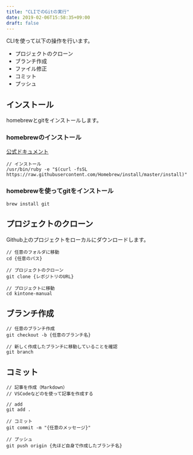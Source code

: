 ```yaml
---
title: "CLIでのGitの実行"
date: 2019-02-06T15:58:35+09:00
draft: false
---
```

CLIを使って以下の操作を行います。

* プロジェクトのクローン
* ブランチ作成
* ファイル修正
* コミット
* プッシュ

## インストール
homebrewとgitをインストールします。

### homebrewのインストール
[公式ドキュメント](https://brew.sh/)
```
// インストール
/usr/bin/ruby -e "$(curl -fsSL https://raw.githubusercontent.com/Homebrew/install/master/install)"
```

### homebrewを使ってgitをインストール
```
brew install git
```

## プロジェクトのクローン
Github上のプロジェクトをローカルにダウンロードします。

```
// 任意のフォルダに移動
cd {任意のパス}

// プロジェクトのクローン
git clone {レポジトリのURL}

// プロジェクトに移動
cd kintone-manual
```

## ブランチ作成
```
// 任意のブランチ作成
git checkout -b {任意のブランチ名}

// 新しく作成したブランチに移動していることを確認
git branch
```

## コミット
```
// 記事を作成（Markdown）
// VSCodeなどのを使って記事を作成する

// add
git add .

// コミット
git commit -m "{任意のメッセージ}"

// プッシュ
git push origin {先ほど自身で作成したブランチ名}
```
